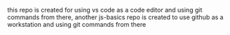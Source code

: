 this repo is created for using vs code as a code editor and using git commands from there, another js-basics repo is created to use github as a workstation and using git commands from there
